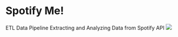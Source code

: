 # Spotify Me!
ETL Data Pipeline Extracting and Analyzing Data from Spotify API
![](https://i.imgur.com/SKedodi.png)

